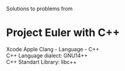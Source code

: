 Solutions to problems from 
# Project Euler with C++

Xcode Apple Clang - Language - C++ <br>
C++ Language dialect: GNU14++ <br>
C++ Standart Library: libc++ <br>
